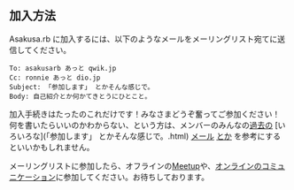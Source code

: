 ## 加入方法

Asakusa.rb に加入するには、以下のようなメールをメーリングリスト宛てに送信してください。

    To: asakusarb あっと qwik.jp
    Cc: ronnie あっと dio.jp
    Subject: 「参加します」 とかそんな感じで。
    Body: 自己紹介とか何かてきとうにひとこと。

加入手続きはたったのこれだけです！みなさまどうぞ奮ってご参加ください！  
何を書いたらいいのかわからない、という方は、メンバーのみんなの[過去の](参加します。.html) [いろいろな](「参加します」 とかそんな感じで。.html) [メール](107.html) [とか](参加させてください.html) を参考にするといいかもしれません。

メーリングリストに参加したら、オフラインの[Meetup](Meetup.html)や、[オンラインのコミュニケーション](Contacts.html)に参加してください。お待ちしております。


